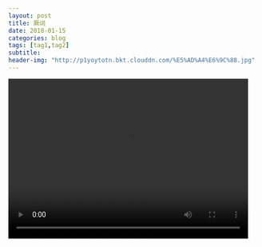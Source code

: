 ```yaml
---
layout: post
title: 厥词
date: 2018-01-15
categories: blog
tags: [tag1,tag2]
subtitle:
header-img: "http://p1yoytotn.bkt.clouddn.com/%E5%AD%A4%E6%9C%88.jpg"
---
```

<style>
.video {
       display: block;
       width: 480
       clear: both;
       margin: 0 auto;
    }
</style>

<div class="video">
<video width="480" height="320" controls="controls" autoplay="autoplay">
  <source src="http://p1yoytotn.bkt.clouddn.com/Sonia%20Rykiel-Juliette%20Lamet.mp4" type="video/mp4" />
</video>
</div>
